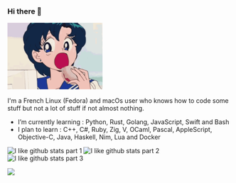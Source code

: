### Hi there 👋

<img src="sailor-moon-sailor-mercury.gif" height="150">

I'm a French Linux (Fedora) and macOs user who knows how to code some stuff but not a lot of stuff if not almost nothing.

- I’m currently learning : Python, Rust, Golang, JavaScript, Swift and Bash
- I plan to learn : C++, C#, Ruby, Zig, V, OCaml, Pascal, AppleScript, Objective-C, Java, Haskell, Nim, Lua and Docker

 ![I like github stats part 1](https://github-profile-summary-cards.vercel.app/api/cards/profile-details?username=Nioobers&theme=nord_dark) 
 ![I like github stats part 2](https://github-profile-summary-cards.vercel.app/api/cards/repos-per-language?username=Nioobers&theme=nord_dark)
 ![I like github stats part 3](https://github-profile-summary-cards.vercel.app/api/cards/stats?username=Nioobers&theme=nord_dark) 

<a href="https://wakatime.com"><img src="https://wakatime.com/share/@75456039-0d87-4f2c-8293-b44f2f66b0c0/5cb9d654-7d31-4781-af06-3b7b7dbbc09b.png" /></a>
